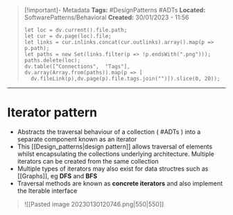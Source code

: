 > [!important]- Metadata
> **Tags:** #DesignPatterns #ADTs 
> **Located:** SoftwarePatterns/Behavioral
> **Created:** 30/01/2023 - 11:56
> ```dataviewjs
>let loc = dv.current().file.path;
>let cur = dv.page(loc).file;
>let links = cur.inlinks.concat(cur.outlinks).array().map(p => p.path);
>let paths = new Set(links.filter(p => !p.endsWith(".png")));
>paths.delete(loc);
>dv.table(["Connections",  "Tags"], dv.array(Array.from(paths)).map(p => [
>   dv.fileLink(p),dv.page(p).file.tags.join("")]).slice(0, 20));
> ```

___
# Iterator pattern
- Abstracts the traversal behaviour of a collection  ( #ADTs ) into a separate component known as an iterator
- This [[Design_patterns|design pattern]] allows traversal of elements whilst encapsulating the collections underlying architecture. Multiple iterators can be created from the same collection
- Multiple types of iterators may also exist for data structres such as [[Graphs]], eg **DFS** and **BFS**
- Traversal methods are known as **concrete iterators** and also implement the Iterable interface

> ![[Pasted image 20230130120746.png|550|550]]